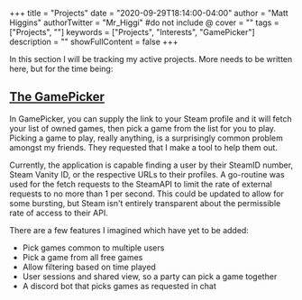 +++
title = "Projects"
date = "2020-09-29T18:14:00-04:00"
author = "Matt Higgins"
authorTwitter = "Mr_Higgi" #do not include @
cover = ""
tags = ["Projects", ""]
keywords = ["Projects", "Interests", "GamePicker"]
description = ""
showFullContent = false
+++

In this section I will be tracking my active projects. More needs to be written here, but for the time being:


## [The GamePicker](https://gamepicker.matthiggins.app)

In GamePicker, you can supply the link to your Steam profile and it will fetch your list of owned games, then pick a game from the list for you to play. Picking a game to play, really anything, is a surprisingly common problem amongst my friends. They requested that I make a tool to help them out.

Currently, the application is capable finding a user by their SteamID number, Steam Vanity ID, or the respective URLs to their profiles. A go-routine was used for the fetch requests to the SteamAPI to limit the rate of external requests to no more than 1 per second. This could be updated to allow for some bursting, but Steam isn't entirely transparent about the permissible rate of access to their API.

There are a few features I imagined which have yet to be added:

- Pick games common to multiple users
- Pick a game from all free games
- Allow filtering based on time played
- User sessions and shared view, so a party can pick a game together
- A discord bot that picks games as requested in chat